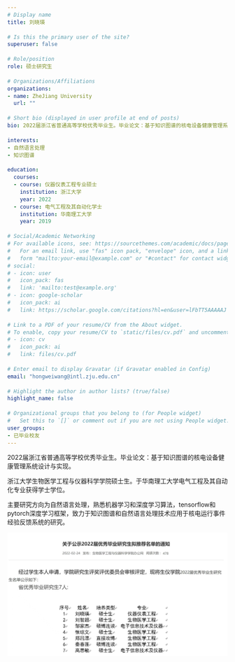 ```yaml
---
# Display name
title: 刘晓瑛

# Is this the primary user of the site?
superuser: false

# Role/position
role: 硕士研究生

# Organizations/Affiliations
organizations:
- name: ZheJiang University
  url: ""

# Short bio (displayed in user profile at end of posts)
bio: 2022届浙江省普通高等学校优秀毕业生。毕业论文：基于知识图谱的核电设备健康管理系统设计与实现。主要研究方向为自然语言处理，熟悉机器学习和深度学习算法，tensorflow和pytorch深度学习框架，致力于知识图谱和自然语言处理技术应用于核电运行事件经验反馈系统的研究。

interests:
- 自然语言处理
- 知识图谱

education:
  courses:
  - course: 仪器仪表工程专业硕士
    institution: 浙江大学
    year: 2022
  - course: 电气工程及其自动化学士
    institution: 华南理工大学
    year: 2019

# Social/Academic Networking
# For available icons, see: https://sourcethemes.com/academic/docs/page-builder/#icons
#   For an email link, use "fas" icon pack, "envelope" icon, and a link in the
#   form "mailto:your-email@example.com" or "#contact" for contact widget.
# social:
# - icon: user
#   icon_pack: fas
#   link: 'mailto:test@example.org'
# - icon: google-scholar
#   icon_pack: ai
#   link: https://scholar.google.com/citations?hl=en&user=lFbTT5AAAAAJ

# Link to a PDF of your resume/CV from the About widget.
# To enable, copy your resume/CV to `static/files/cv.pdf` and uncomment the lines below.
# - icon: cv
#   icon_pack: ai
#   link: files/cv.pdf

# Enter email to display Gravatar (if Gravatar enabled in Config)
email: "hongweiwang@intl.zju.edu.cn"

# Highlight the author in author lists? (true/false)
highlight_name: false

# Organizational groups that you belong to (for People widget)
#   Set this to `[]` or comment out if you are not using People widget.
user_groups:
- 已毕业校友
---
```

2022届浙江省普通高等学校优秀毕业生。毕业论文：基于知识图谱的核电设备健康管理系统设计与实现。

浙江大学生物医学工程与仪器科学学院硕士生。于华南理工大学电气工程及其自动化专业获得学士学位。

主要研究方向为自然语言处理，熟悉机器学习和深度学习算法，tensorflow和pytorch深度学习框架，致力于知识图谱和自然语言处理技术应用于核电运行事件经验反馈系统的研究。

![graduate_lxy](graduate_lxy.jpg)